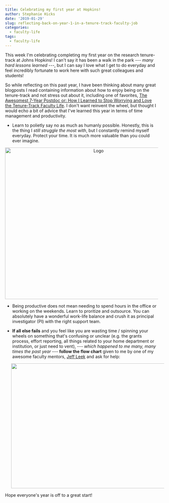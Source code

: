 ```yaml
---
title: Celebrating my first year at Hopkins! 
author: Stephanie Hicks
date: '2019-01-29'
slug: reflecting-back-on-year-1-in-a-tenure-track-faculty-job
categories:
  - faculty-life
tags:
  - faculty-life
---
```


This week I'm celebrating completing my first year on the research 
tenure-track at Johns Hopkins! I can't say it has been a walk in 
the park --- _many hard lessons learned_ ---, but I can say I love 
what I get to do everyday and feel incredibly fortunate to work 
here with such great colleagues and students! 

So while reflecting on this past year, I have been thinking about 
many great blogposts I read containing information about how to enjoy 
being on the tenure-track and not stress out about it, including 
one of favorites, [The Awesomest 7-Year Postdoc or: How I Learned to Stop Worrying and Love the Tenure-Track Faculty Life](https://blogs.scientificamerican.com/guest-blog/the-awesomest-7-year-postdoc-or-how-i-learned-to-stop-worrying-and-love-the-tenure-track-faculty-life/). I don't want reinvent the wheel,
but thought I would echo a bit of advice that I've 
learned this year in terms of time management and productivity. 

- Learn to polietly say no as much as humanly possible. Honestly, 
this is the thing I _still struggle the most with_, but I constantly 
remind myself everyday. Protect your time. It is much more 
valuable than you could ever imagine. 

<p style="text-align:center;"><img src="/../../images/polietly-say-no.png" width="600" height="500" alt="Logo"></p>

- Being productive does not mean needing to spend hours in the office 
or working on the weekends. Learn to proritize and outsource. 
You can absolutely have a wonderful work-life balance and crush
it as principal investigator (PI) with the right support team. 

- **If all else fails** and you feel like you are wasting time / spinning
your wheels on something that's confusing or unclear (e.g. the grants
process, effort reporting, all things related to your home 
department or institution, or just need to vent), --- _which 
happened to me many, many times the past year_ --- **follow 
the flow chart** given to me by one of my awesome faculty
mentors, [Jeff Leek](http://jtleek.com) and ask for help: 

<img style="float: center; margin:0px 20px" src="/../../images/faculty-flowchart.png" width="900" height="412" />

Hope everyone's year is off to a great start! 

